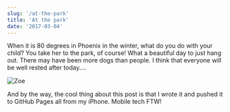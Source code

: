 ```yaml
---
slug: '/at-the-park'
title: 'At the park'
date: '2017-03-04'
---
```


When it is 80 degrees in Phoenix in the winter, what do you do with your child? You take her to the park, of course! What a beautiful day to just hang out. There may have been more dogs than people. I think that everyone will be well rested after today....

![][image-1]

And by the way, the cool thing about this post is that I wrote it and pushed it to GitHub Pages all from my iPhone. Mobile tech FTW!

[image-1]: /assets/images/Zoe.jpg 'Zoe'
